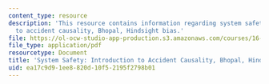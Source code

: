 ```yaml
---
content_type: resource
description: 'This resource contains information regarding system safety: Introduction
  to accident causality, Bhopal, Hindsight bias.'
file: https://ol-ocw-studio-app-production.s3.amazonaws.com/courses/16-63j-system-safety-spring-2016/ea17c9d91ee8820d10f52195f2798b01_MIT16_63JS16_LecNotes2.pdf
file_type: application/pdf
resourcetype: Document
title: 'System Safety: Introduction to Accident Causality, Bhopal, Hindsight Bias'
uid: ea17c9d9-1ee8-820d-10f5-2195f2798b01
---
```

